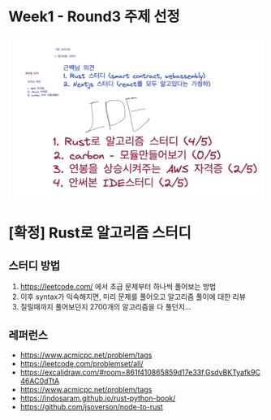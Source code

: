 # Week1 - Round3 주제 선정


![idea](./R3-idea.jpg)


# [확정] Rust로 알고리즘 스터디

## 스터디 방법

1. https://leetcode.com/ 에서 초급 문제부터 하나씩 풀어보는 방법
2. 이후 syntax가 익숙해지면, 미리 문제를 풀어오고 알고리즘 풀이에 대한 리뷰
3. 질릴때까지 풀어보던지 2700개의 알고리즘을 다 풀던지...


## 레퍼런스

- https://www.acmicpc.net/problem/tags
- https://leetcode.com/problemset/all/
- https://excalidraw.com/#room=861f410865859d17e33f,GsdvBKTyafk9C46AC0dTtA
- https://www.acmicpc.net/problem/tags
- https://indosaram.github.io/rust-python-book/
- https://github.com/jsoverson/node-to-rust


